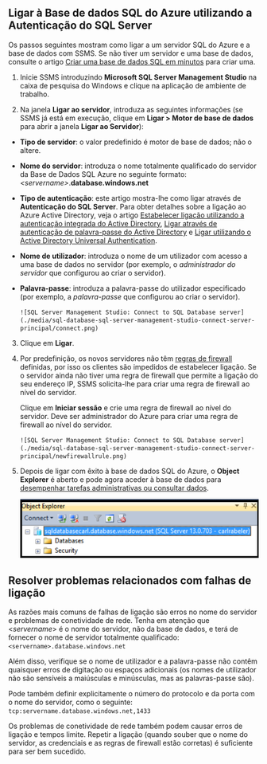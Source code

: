 

## Ligar à Base de dados SQL do Azure utilizando a Autenticação do SQL Server

Os passos seguintes mostram como ligar a um servidor SQL do Azure e a base de dados com SSMS. Se não tiver um servidor e uma base de dados, consulte o artigo [Criar uma base de dados SQL em minutos](../articles/sql-database/sql-database-get-started.md) para criar uma.


1. Inicie SSMS introduzindo **Microsoft SQL Server Management Studio** na caixa de pesquisa do Windows e clique na aplicação de ambiente de trabalho.

2. Na janela **Ligar ao servidor**, introduza as seguintes informações (se SSMS já está em execução, clique em **Ligar > Motor de base de dados** para abrir a janela **Ligar ao Servidor**):

 - **Tipo de servidor**: o valor predefinido é motor de base de dados; não o altere.
 - **Nome do servidor**: introduza o nome totalmente qualificado do servidor da Base de Dados SQL Azure no seguinte formato: *&lt;servername>*.**database.windows.net**
 - **Tipo de autenticação**: este artigo mostra-lhe como ligar através de **Autenticação do SQL Server**. Para obter detalhes sobre a ligação ao Azure Active Directory, veja o artigo [Estabelecer ligação utilizando a autenticação integrada do Active Directory](../articles/sql-database/sql-database-aad-authentication.md#connect-using-active-directory-integrated-authentication), [Ligar através de autenticação de palavra-passe do Active Directory](../articles/sql-database/sql-database-aad-authentication.md#connect-using-active-directory-password-authentication) e [Ligar utilizando o Active Directory Universal Authentication](../articles/sql-database/sql-database-ssms-mfa-authentication.md).
 - **Nome de utilizador**: introduza o nome de um utilizador com acesso a uma base de dados no servidor (por exemplo, o *administrador do servidor* que configurou ao criar o servidor). 
 - **Palavra-passe**: introduza a palavra-passe do utilizador especificado (por exemplo, a *palavra-passe* que configurou ao criar o servidor).
   
       ![SQL Server Management Studio: Connect to SQL Database server](./media/sql-database-sql-server-management-studio-connect-server-principal/connect.png)

3. Clique em **Ligar**.
 
4. Por predefinição, os novos servidores não têm [regras de firewall](../articles/sql-database/sql-database-firewall-configure.md) definidas, por isso os clientes são impedidos de estabelecer ligação. Se o servidor ainda não tiver uma regra de firewall que permite a ligação do seu endereço IP, SSMS solicita-lhe para criar uma regra de firewall ao nível do servidor.

    Clique em **Iniciar sessão** e crie uma regra de firewall ao nível do servidor. Deve ser administrador do Azure para criar uma regra de firewall ao nível do servidor.
 
       ![SQL Server Management Studio: Connect to SQL Database server](./media/sql-database-sql-server-management-studio-connect-server-principal/newfirewallrule.png)
 

5. Depois de ligar com êxito à base de dados SQL do Azure, o **Object Explorer** é aberto e pode agora aceder à base de dados para [desempenhar tarefas administrativas ou consultar dados](../articles/sql-database/sql-database-manage-azure-ssms.md).
 
     ![nova firewall ao nível do servidor](./media/sql-database-sql-server-management-studio-connect-server-principal/connect-server-principal-5.png)
 
     
## Resolver problemas relacionados com falhas de ligação

As razões mais comuns de falhas de ligação são erros no nome do servidor e problemas de conetividade de rede. Tenha em atenção que <*servername*> é o nome do servidor, não da base de dados, e terá de fornecer o nome de servidor totalmente qualificado: `<servername>.database.windows.net`

Além disso, verifique se o nome de utilizador e a palavra-passe não contêm quaisquer erros de digitação ou espaços adicionais (os nomes de utilizador não são sensíveis a maiúsculas e minúsculas, mas as palavras-passe são). 

Pode também definir explicitamente o número do protocolo e da porta com o nome do servidor, como o seguinte: `tcp:servername.database.windows.net,1433`

Os problemas de conetividade de rede também podem causar erros de ligação e tempos limite. Repetir a ligação (quando souber que o nome do servidor, as credenciais e as regras de firewall estão corretas) é suficiente para ser bem sucedido.






<!--HONumber=ago16_HO4-->


